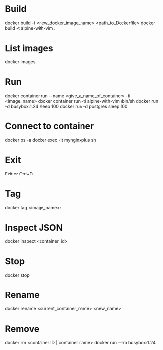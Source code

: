 # Build
docker build -t <new_docker_image_name> <path_to_Dockerfile>
docker build -t alpine-with-vim .

# List images
docker images

# Run
docker container run --name <give_a_name_of_container> -ti <image_name>
docker container run -ti alpine-with-vim /bin/sh
docker run -d busybox:1.24 sleep 100
docker run -d postgres sleep 100

# Connect to container
docker ps -a
<guid>
docker exec -it mynginxplus sh

# Exit
Exit or Ctrl+D

# Tag
docker tag <guid> <image_name>:<version-branch>

# Inspect JSON
docker inspect <container_id>

# Stop
docker stop <container>

# Rename
docker rename <current_container_name> <new_name>

# Remove
docker rm <container ID | container name>
docker run --rm busybox:1.24
